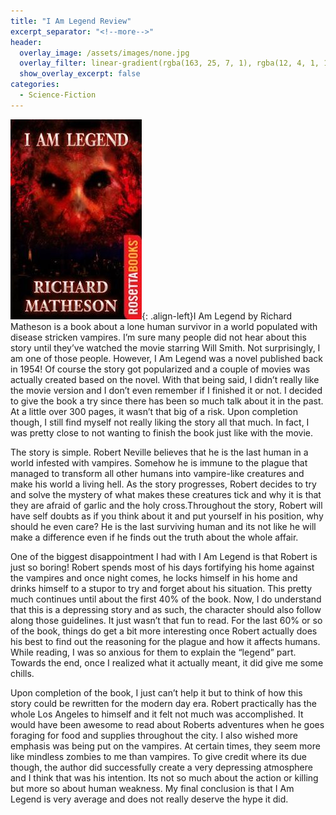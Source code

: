 ```yaml
---
title: "I Am Legend Review"
excerpt_separator: "<!--more-->"
header:
  overlay_image: /assets/images/none.jpg
  overlay_filter: linear-gradient(rgba(163, 25, 7, 1), rgba(12, 4, 1, 1))
  show_overlay_excerpt: false
categories:
  - Science-Fiction
---
```

![i-am-legend-cover](/assets/images/i-am-legend.jpg){: .align-left}I Am Legend by Richard Matheson is a book about a lone human survivor in a world populated with disease stricken vampires. I’m sure many people did not hear about this story until they’ve watched the movie starring Will Smith. Not surprisingly, I am one of those people. However, I Am Legend was a novel published back in 1954! Of course the story got popularized and a couple of movies was actually created based on the novel. With that being said, I didn’t really like the movie version and I don’t even remember if I finished it or not. I decided to give the book a try since there has been so much talk about it in the past. At a little over 300 pages, it wasn’t that big of a risk. Upon completion though, I still find myself not really liking the story all that much. In fact, I was pretty close to not wanting to finish the book just like with the movie.

The story is simple. Robert Neville believes that he is the last human in a world infested with vampires. Somehow he is immune to the plague that managed to transform all other humans into vampire-like creatures and make his world a living hell. As the story progresses, Robert decides to try and solve the mystery of what makes these creatures tick and why it is that they are afraid of garlic and the holy cross.Throughout the story, Robert will have self doubts as if you think about it and put yourself in his position, why should he even care? He is the last surviving human and its not like he will make a difference even if he finds out the truth about the whole affair.

One of the biggest disappointment I had with I Am Legend is that Robert is just so boring! Robert spends most of his days fortifying his home against the vampires and once night comes, he locks himself in his home and drinks himself to a stupor to try and forget about his situation. This pretty much continues until about the first 40% of the book. Now, I do understand that this is a depressing story and as such, the character should also follow along those guidelines. It just wasn’t that fun to read. For the last 60% or so of the book, things do get a bit more interesting once Robert actually does his best to find out the reasoning for the plague and how it affects humans. While reading, I was so anxious for them to explain the “legend” part. Towards the end, once I realized what it actually meant, it did give me some chills.

Upon completion of the book, I just can’t help it but to think of how this story could be rewritten for the modern day era. Robert practically has the whole Los Angeles to himself and it felt not much was accomplished. It would have been awesome to read about Roberts adventures when he goes foraging for food and supplies throughout the city. I also wished more emphasis was being put on the vampires. At certain times, they seem more like mindless zombies to me than vampires. To give credit where its due though, the author did successfully create a very depressing atmosphere and I think that was his intention. Its not so much about the action or killing but more so about human weakness. My final conclusion is that I Am Legend is very average and does not really deserve the hype it did.
